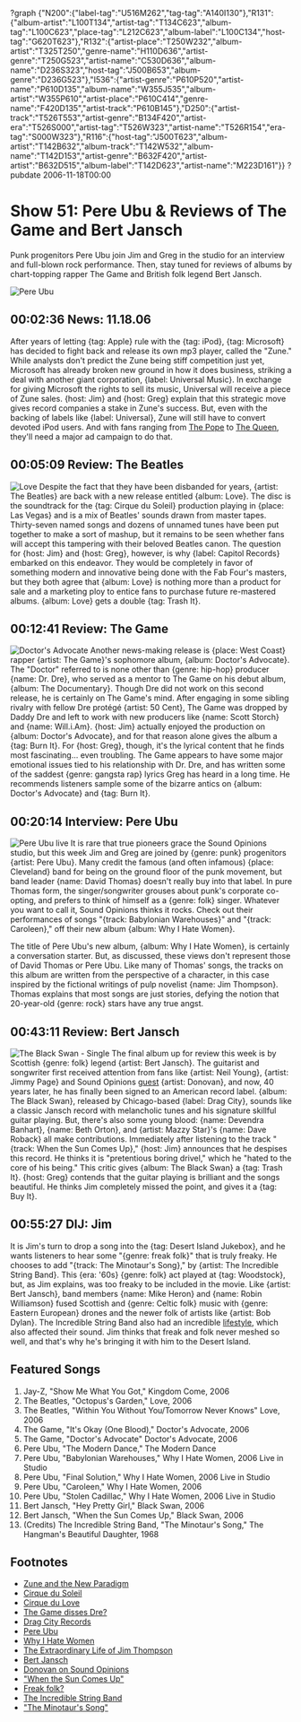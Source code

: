 ?graph {"N200":{"label-tag":"U516M262","tag-tag":"A140I130"},"R131":{"album-artist":"L100T134","artist-tag":"T134C623","album-tag":"L100C623","place-tag":"L212C623","album-label":"L100C134","host-tag":"G620T623"},"R132":{"artist-place":"T250W232","album-artist":"T325T250","genre-name":"H110D636","artist-genre":"T250G523","artist-name":"C530D636","album-name":"D236S323","host-tag":"J500B653","album-genre":"D236G523"},"I536":{"artist-genre":"P610P520","artist-name":"P610D135","album-name":"W355J535","album-artist":"W355P610","artist-place":"P610C414","genre-name":"F420D135","artist-track":"P610B145"},"D250":{"artist-track":"T526T553","artist-genre":"B134F420","artist-era":"T526S000","artist-tag":"T526W323","artist-name":"T526R154","era-tag":"S000W323"},"R116":{"host-tag":"J500T623","album-artist":"T142B632","album-track":"T142W532","album-name":"T142D153","artist-genre":"B632F420","artist-artist":"B632D515","album-label":"T142D623","artist-name":"M223D161"}}
?pubdate 2006-11-18T00:00

# Show 51: Pere Ubu & Reviews of The Game and Bert Jansch
Punk progenitors Pere Ubu join Jim and Greg in the studio for an interview and full-blown rock performance. Then, stay tuned for reviews of albums by chart-topping rapper The Game and British folk legend Bert Jansch.

![Pere Ubu](http://static.soundopinions.org/images/2006/pereubu.jpg)

## 00:02:36 News: 11.18.06
After years of letting {tag: Apple} rule with the {tag: iPod}, {tag: Microsoft} has decided to fight back and release its own mp3 player, called the "Zune." While analysts don't predict the Zune being stiff competition just yet, Microsoft has already broken new ground in how it does business, striking a deal with another giant corporation, {label: Universal Music}. In exchange for giving Microsoft the rights to sell its music, Universal will receive a piece of Zune sales. {host: Jim} and {host: Greg} explain that this strategic move gives record companies a stake in Zune's success. But, even with the backing of labels like {label: Universal}, Zune will still have to convert devoted iPod users. And with fans ranging from [The Pope](http://www.theage.com.au/news/breaking/pope-benedict-gets-an-ipod/2006/03/05/1141493545217.html) to [The Queen](http://news.bbc.co.uk/cbbcnews/hi/newsid_4100000/newsid_4104900/4104922.stm), they'll need a major ad campaign to do that. 

## 00:05:09 Review: The Beatles
![Love](http://is1.mzstatic.com/image/thumb/Music/v4/00/9a/05/009a0506-add4-b404-2278-95e77777c459/source/600x600bb.jpg "136975/416565042")
Despite the fact that they have been disbanded for years, {artist: The Beatles} are back with a new release entitled {album: Love}. The disc is the soundtrack for the {tag: Cirque du Soleil} production playing in {place: Las Vegas} and is a mix of Beatles' sounds drawn from master tapes. Thirty-seven named songs and dozens of unnamed tunes have been put together to make a sort of mashup, but it remains to be seen whether fans will accept this tampering with their beloved Beatles canon. The question for {host: Jim} and {host: Greg}, however, is why {label: Capitol Records} embarked on this endeavor. They would be completely in favor of something modern and innovative being done with the Fab Four's masters, but they both agree that {album: Love} is nothing more than a product for sale and a marketing ploy to entice fans to purchase future re-mastered albums. {album: Love} gets a double {tag: Trash It}.

## 00:12:41 Review: The Game
![Doctor's Advocate](http://a2.mzstatic.com/us/r1000/116/Features/v4/69/d3/d5/69d3d527-1a48-7bba-dd99-424fbfcd7716/V4HttpAssetRepositoryClient-ticket.xhgcibho.jpg-3225302269463017483.600x600-75.jpg "261727947/203669536")
Another news-making release is {place: West Coast} rapper {artist: The Game}'s sophomore album, {album: Doctor's Advocate}. The "Doctor" referred to is none other than {genre: hip-hop} producer {name: Dr. Dre}, who served as a mentor to The Game on his debut album, {album: The Documentary}. Though Dre did not work on this second release, he is certainly on The Game's mind. After engaging in some sibling rivalry with fellow Dre protégé {artist: 50 Cent}, The Game was dropped by Daddy Dre and left to work with new producers like {name: Scott Storch} and {name: Will.i.Am}. {host: Jim} actually enjoyed the production on {album: Doctor's Advocate}, and for that reason alone gives the album a {tag: Burn It}. For {host: Greg}, though, it's the lyrical content that he finds most fascinating... even troubling. The Game appears to have some major emotional issues tied to his relationship with Dr. Dre, and has written some of the saddest {genre: gangsta rap} lyrics Greg has heard in a long time. He recommends listeners sample some of the bizarre antics on {album: Doctor's Advocate} and {tag: Burn It}.

## 00:20:14 Interview: Pere Ubu
![Pere Ubu live](//static.soundopinions.org/images/2006/pereubu1.jpg)
It is rare that true pioneers grace the Sound Opinions studio, but this week Jim and Greg are joined by {genre: punk} progenitors {artist: Pere Ubu}. Many credit the famous (and often infamous) {place: Cleveland} band for being on the ground floor of the punk movement, but band leader {name: David Thomas} doesn't really buy into that label. In pure Thomas form, the singer/songwriter grouses about punk's corporate co-opting, and prefers to think of himself as a {genre: folk} singer. Whatever you want to call it, Sound Opinions thinks it rocks. Check out their performances of songs "{track: Babylonian Warehouses}" and "{track: Caroleen}," off their new album {album: Why I Hate Women}.

The title of Pere Ubu's new album, {album: Why I Hate Women}, is certainly a conversation starter. But, as discussed, these views don't represent those of David Thomas or Pere Ubu. Like many of Thomas' songs, the tracks on this album are written from the perspective of a character, in this case inspired by the fictional writings of pulp novelist {name: Jim Thompson}. Thomas explains that most songs are just stories, defying the notion that 20-year-old {genre: rock} stars have any true angst.

## 00:43:11 Review: Bert Jansch
![The Black Swan - Single](http://is3.mzstatic.com/image/thumb/Music117/v4/7d/c3/cc/7dc3cc5e-bdf6-ff5c-7449-9b5493a30c07/source/600x600bb.jpg "2416047/1251585704")
The final album up for review this week is by Scottish {genre: folk} legend {artist: Bert Jansch}. The guitarist and songwriter first received attention from fans like {artist: Neil Young}, {artist: Jimmy Page} and Sound Opinions [guest](/show/7/) {artist: Donovan}, and now, 40 years later, he has finally been signed to an American record label. {album: The Black Swan}, released by Chicago-based {label: Drag City}, sounds like a classic Jansch record with melancholic tunes and his signature skillful guitar playing. But, there's also some young blood: {name: Devendra Banhart}, {name: Beth Orton}, and {artist: Mazzy Star}'s {name: Dave Roback} all make contributions. Immediately after listening to the track "{track: When the Sun Comes Up}," {host: Jim} announces that he despises this record. He thinks it is "pretentious boring drivel," which he "hated to the core of his being." This critic gives {album: The Black Swan} a {tag: Trash It}. {host: Greg} contends that the guitar playing is brilliant and the songs beautiful. He thinks Jim completely missed the point, and gives it a {tag: Buy It}.

## 00:55:27 DIJ: Jim
It is Jim's turn to drop a song into the {tag: Desert Island Jukebox}, and he wants listeners to hear some "{genre: freak folk}" that is truly freaky. He chooses to add "{track: The Minotaur's Song}," by {artist: The Incredible String Band}. This {era: '60s} {genre: folk} act played at {tag: Woodstock}, but, as Jim explains, was too freaky to be included in the movie. Like {artist: Bert Jansch}, band members {name: Mike Heron} and {name: Robin Williamson} fused Scottish and {genre: Celtic folk} music with {genre: Eastern European} drones and the newer folk of artists like {artist: Bob Dylan}. The Incredible String Band also had an incredible [lifestyle](http://en.wikipedia.org/wiki/Free_love), which also affected their sound. Jim thinks that freak and folk never meshed so well, and that's why he's bringing it with him to the Desert Island. 

## Featured Songs
1. Jay-Z, "Show Me What You Got," Kingdom Come, 2006
2. The Beatles, "Octopus's Garden," Love, 2006
3. The Beatles, "Within You Without You/Tomorrow Never Knows" Love, 2006
4. The Game, "It's Okay (One Blood)," Doctor's Advocate, 2006
5. The Game, "Doctor's Advocate" Doctor's Advocate, 2006
6. Pere Ubu, "The Modern Dance," The Modern Dance
7. Pere Ubu, "Babylonian Warehouses," Why I Hate Women, 2006 Live in Studio
8. Pere Ubu, "Final Solution," Why I Hate Women, 2006 Live in Studio
9. Pere Ubu, "Caroleen," Why I Hate Women, 2006
10. Pere Ubu, "Stolen Cadillac," Why I Hate Women, 2006 Live in Studio
11. Bert Jansch, "Hey Pretty Girl," Black Swan, 2006
12. Bert Jansch, "When the Sun Comes Up," Black Swan, 2006
13. (Credits) The Incredible String Band, "The Minotaur's Song," The Hangman's Beautiful Daughter, 1968

## Footnotes
- [Zune and the New Paradigm](http://opinion.latimes.com/bitplayer/2006/11/zune_and_the_ne.html)
- [Cirque du Soleil](http://www.cirquedusoleil.com/)
- [Cirque du Love](http://www.cirquedusoleil.com/en/shows/love/default.aspx)
- [The Game disses Dre?](http://www.xxlmag.com/news/bloggers/2006/08/game-to-diss-dr-dre/)
- [Drag City Records](http://www.dragcity.com/)
- [Pere Ubu](http://www.ubuprojex.com/)
- [Why I Hate Women](http://www.allmusic.com/album/why-i-hate-women-mw0000449411)
- [The Extraordinary Life of Jim Thompson](http://www.crimetime.co.uk/features/jimthompson.php)
- [Bert Jansch](http://en.wikipedia.org/wiki/Bert_Jansch)
- [Donovan on Sound Opinions](http://www.soundopinions.org/show/7/)
- ["When the Sun Comes Up"](https://www.youtube.com/watch?v=A0HWUow2Gj0)
- [Freak folk?](http://altmusic.about.com/od/genres/a/freak-folk.htm)
- [The Incredible String Band](http://www.allmusic.com/artist/the-incredible-string-band-mn0000099561)
- ["The Minotaur's Song"](https://www.youtube.com/watch?v=GSQrzHOtbPI)
